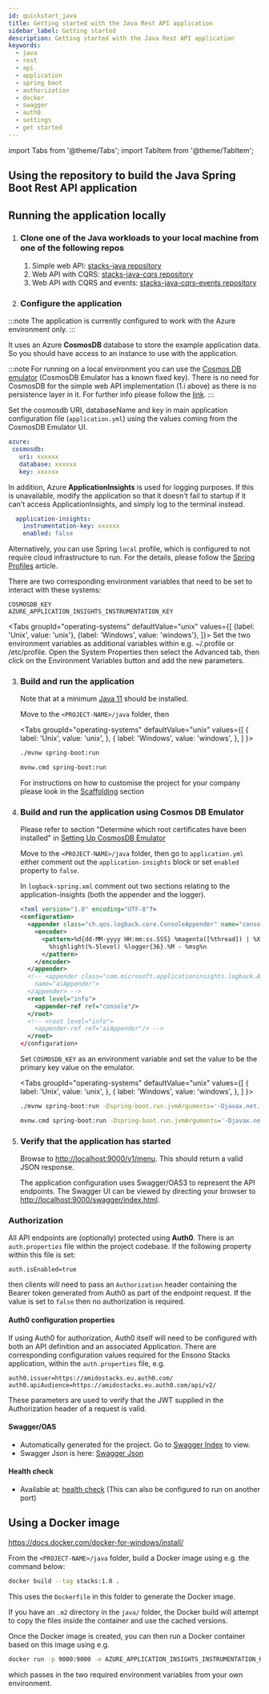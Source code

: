 ```yaml
---
id: quickstart_java
title: Getting started with the Java Rest API application
sidebar_label: Getting started
description: Getting started with the Java Rest API application
keywords:
  - java
  - rest
  - api
  - application
  - spring boot
  - authorization
  - docker
  - swagger
  - auth0
  - settings
  - get started
---
```


import Tabs from '@theme/Tabs';
import TabItem from '@theme/TabItem';

<!-- markdownlint-disable MD029 -->

## Using the repository to build the Java Spring Boot Rest API application

## Running the application locally

1. ### Clone one of the Java workloads to your local machine from one of the following repos
    
    1. Simple web API: [stacks-java repository](https://github.com/Ensono/stacks-java)
    2. Web API with CQRS: [stacks-java-cqrs repository](https://github.com/Ensono/stacks-java-cqrs)
    3. Web API with CQRS and events: [stacks-java-cqrs-events repository](https://github.com/Ensono/stacks-java-cqrs-events)
   
2. ### Configure the application

:::note
The application is currently configured to work with the Azure environment only.
:::

  It uses an Azure **CosmosDB** database to store the example application data. So you should have access to an instance to use with the application.
   
:::note
For running on a local environment you can use the [Cosmos DB emulator](/docs/workloads/azure/backend/java/setting_up_cosmos_db_locally_java) (CosmosDB Emulator has a known fixed key). There is no need for CosmosDB for the simple web API implementation (1.i above) as there is no persistence layer in it. 
For further info please follow the [link](https://docs.microsoft.com/en-us/azure/cosmos-db/local-emulator?tabs=ssl-netstd21).
:::

Set the cosmosdb URI, databaseName and key in main application configuration file (`application.yml`) using the values coming from the CosmosDB Emulator UI.

```yaml title=application.yml
azure:
 cosmosdb:
   uri: xxxxxx
   database: xxxxxx
   key: xxxxxx
```

In addition, Azure **ApplicationInsights** is used for logging purposes. If this is unavailable, modify the application so that it doesn't fail to startup if it can't access ApplicationInsights, and simply log to the terminal instead.

```yaml {3} title=application.yml
  application-insights:
    instrumentation-key: xxxxxx
    enabled: false
```

Alternatively, you can use Spring `local` profile, which is configured to not require cloud infrastructure to run. For the details, please follow the [Spring Profiles](https://www.baeldung.com/spring-profiles#4-jvm-system-parameter) article.

There are two corresponding environment variables that need to be set to interact with these systems:

```text
COSMOSDB_KEY
AZURE_APPLICATION_INSIGHTS_INSTRUMENTATION_KEY
```

<Tabs
  groupId="operating-systems"
  defaultValue="unix"
  values={[
    {label: 'Unix', value: 'unix'},
    {label: 'Windows', value: 'windows'},
  ]}>
  <TabItem value="unix">
  Set the two environment variables as additional variables within e.g. ~/.profile or /etc/profile.
  </TabItem>
  <TabItem value="windows">
  Open the System Properties then select the Advanced tab, then click on the Environment Variables
  button and add the new parameters.
  </TabItem>
</Tabs>

   
3. ### Build and run the application

    Note that at a minimum [Java 11](https://adoptopenjdk.net/) should be installed.

    Move to the `<PROJECT-NAME>/java` folder, then

    <Tabs
      groupId="operating-systems"
      defaultValue="unix"
      values={[
        { label: 'Unix', value: 'unix', },
        { label: 'Windows', value: 'windows', },
      ]
    }>
    <TabItem value="unix">

    ```bash
    ./mvnw spring-boot:run
    ```

    </TabItem>
    <TabItem value="windows">

    ```bash
    mvnw.cmd spring-boot:run
    ```

   </TabItem>
   </Tabs>

    For instructions on how to customise the project for your company please look in the [Scaffolding](docs/workloads/azure/backend/java/scaffolding_java) section

4. ### Build and run the application using Cosmos DB Emulator
    
   Please refer to section "Determine which root certificates have been installed" in [Setting Up CosmosDB Emulator](docs/workloads/azure/backend/java/setting_up_cosmos_db_locally_java.)

    Move to the `<PROJECT-NAME>/java` folder, then
    go to `application.yml` either comment out the `application-insights` block or set `enabled`  property to `false`.
    
    In `logback-spring.xml` comment out two sections relating to the application-insights (both the appender and the logger).

    ```xml title=logback-spring.xml
   <?xml version="1.0" encoding="UTF-8"?>
    <configuration>
      <appender class="ch.qos.logback.core.ConsoleAppender" name="console">
        <encoder>
          <pattern>%d{dd-MM-yyyy HH:mm:ss.SSS} %magenta([%thread]) | %X{CorrelationId} |
            %highlight(%-5level) %logger{36}.%M - %msg%n
          </pattern>
        </encoder>
      </appender>
      <!-- <appender class="com.microsoft.applicationinsights.logback.ApplicationInsightsAppender"
        name="aiAppender">
      </appender> -->
      <root level="info">
        <appender-ref ref="console"/>
      </root>
      <!-- <root level="info">
        <appender-ref ref="aiAppender"/> -->
      </root>
    </configuration>
    ```

    Set `COSMOSDB_KEY` as an environment variable and set the value to be the primary key value on the emulator.
    <br />

    <Tabs
      groupId="operating-systems"
      defaultValue="unix"
      values={[
        { label: 'Unix', value: 'unix', },
        { label: 'Windows', value: 'windows', },
      ]
    }>
    <TabItem value="unix">

    ```bash
    ./mvnw spring-boot:run -Dspring-boot.run.jvmArguments='-Djavax.net.ssl.trustStore="<Location of the root cosmos db certificate>" -Djavax.net.ssl.trustStorePassword="changeit"'
    ```

    </TabItem>
    <TabItem value="windows">

    ```bash
    mvnw.cmd spring-boot:run -Dspring-boot.run.jvmArguments='-Djavax.net.ssl.trustStore="<Location of the root cosmos db certificate>" -Djavax.net.ssl.trustStorePassword="changeit"'
    ```

    </TabItem>
    </Tabs>

5. ### Verify that the application has started

    Browse to [http://localhost:9000/v1/menu](http://localhost:9000/v1/menu). This should return a valid JSON response.

    The application configuration uses Swagger/OAS3 to represent the API endpoints. The Swagger UI can be viewed by directing your
    browser to [http://localhost:9000/swagger/index.html](http://localhost:9000/swagger/index.html).

### Authorization

All API endpoints are (optionally) protected using **Auth0**. There is an `auth.properties` file within the project codebase.
If the following property within this file is set:

```text
auth.isEnabled=true
```

then clients will need to pass an `Authorization` header containing the Bearer token generated from Auth0 as part of the endpoint request. If the value
is set to `false` then no authorization is required.

#### Auth0 configuration properties

If using Auth0 for authorization, Auth0 itself will need to be configured with both an API definition and an associated Application.
There are corresponding configuration values required for the Ensono Stacks application, within the `auth.properties` file, e.g.

```text
auth0.issuer=https://amidostacks.eu.auth0.com/
auth0.apiAudience=https://amidostacks.eu.auth0.com/api/v2/
```

These parameters are used to verify that the JWT supplied in the Authorization header of a request is valid.

#### Swagger/OAS

- Automatically generated for the project. Go to [Swagger Index](http://localhost:9000/swagger/index.html) to view.
- Swagger Json is here: [Swagger Json](http://localhost:9000/swagger/oas.json)

#### Health check

- Available at: [health check](http://localhost:9000/health)
(This can also be configured to run on another port)

## Using a Docker image

<https://docs.docker.com/docker-for-windows/install/>

From the `<PROJECT-NAME>/java` folder, build a Docker image using e.g. the command below:

   ```bash
   docker build --tag stacks:1.0 .
   ```

This uses the `Dockerfile` in this folder to generate the Docker image.

If you have an `.m2` directory in the `java/` folder, the Docker build will attempt to copy the files inside the container and use the cached versions.

Once the Docker image is created, you can then run a Docker container based on this image using e.g.

   ```bash
   docker run -p 9000:9000 -e AZURE_APPLICATION_INSIGHTS_INSTRUMENTATION_KEY -e AZURE_COSMOSDB_KEY stacks:1.0
   ```

which passes in the two required environment variables from your own environment.
